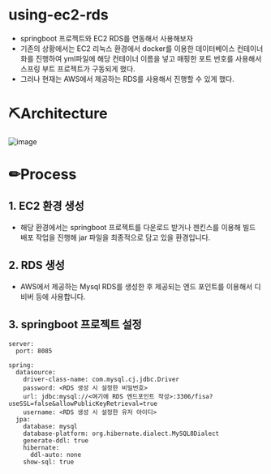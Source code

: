 # using-ec2-rds
- springboot 프로젝트와 EC2 RDS를 연동해서 사용해보자
- 기존의 상황에서는 EC2 리눅스 환경에서 docker를 이용한 데이터베이스 컨테이너화를 진행하여 yml파일에 해당 컨테이너 이름을 넣고 매핑한 포트 번호를 사용해서 스프링 부트 프로젝트가 구동되게 했다.
- 그러나 현재는 AWS에서 제공하는 RDS를 사용해서 진행할 수 있게 했다.

# ⛏Architecture
![image](https://github.com/yeomyaloo/using-ec2-rdb/assets/81970382/61200db8-f7ed-41f0-b850-a9785fe415a3)

# ✏Process
## 1. EC2 환경 생성
- 해당 환경에서는 springboot 프로젝트를 다운로드 받거나 젠킨스를 이용해 빌드 배포 작업을 진행해 jar 파일을 최종적으로 담고 있을 환경입니다.
## 2. RDS 생성
- AWS에서 제공하는 Mysql RDS를 생성한 후 제공되는 엔드 포인트를 이용해서 디비버 등에 사용합니다.
## 3. springboot 프로젝트 설정
```
server:
  port: 8085

spring:
  datasource:
    driver-class-name: com.mysql.cj.jdbc.Driver
    password: <RDS 생성 시 설정한 비밀번호>
    url: jdbc:mysql://<여기에 RDS 엔드포인트 작성>:3306/fisa?useSSL=false&allowPublicKeyRetrieval=true
    username: <RDS 생성 시 설정한 유저 아이디>
  jpa:
    database: mysql
    database-platform: org.hibernate.dialect.MySQL8Dialect
    generate-ddl: true
    hibernate:
      ddl-auto: none
    show-sql: true

```
